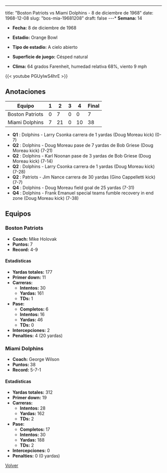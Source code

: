 ---
title: "Boston Patriots vs Miami Dolphins - 8 de diciembre de 1968"
date: 1968-12-08
slug: "bos-mia-19681208"
draft: false
---* **Semana:** 14
* **Fecha:** 8 de diciembre de 1968

* **Estadio:** Orange Bowl
* **Tipo de estadio:** A cielo abierto
* **Superficie de juego:** Césped natural
* **Clima:** 64 grados Farenheit, humedad relativa 68%, viento 9 mph

{{< youtube PGUyIwS4hrE >}}


## Anotaciones
| Equipo | 1 | 2 | 3 | 4 | Final |
|--------|---|---|---|---|-------|
| Boston Patriots  | 0 | 7 | 0 | 0  | 7 |
| Miami Dolphins  | 7 | 21 | 0 | 10  | 38 |
* **Q1** : Dolphins - Larry Csonka carrera de 1 yardas (Doug Moreau kick) (0-7)
* **Q2** : Dolphins - Doug Moreau pase de 7 yardas de Bob Griese (Doug Moreau kick) (7-21)
* **Q2** : Dolphins - Karl Noonan pase de 3 yardas de Bob Griese (Doug Moreau kick) (7-14)
* **Q2** : Dolphins - Larry Csonka carrera de 1 yardas (Doug Moreau kick) (7-28)
* **Q2** : Patriots - Jim Nance carrera de 30 yardas (Gino Cappelletti kick) (7-7)
* **Q4** : Dolphins - Doug Moreau field goal de 25 yardas (7-31)
* **Q4** : Dolphins - Frank Emanuel special teams fumble recovery in end zone (Doug Moreau kick) (7-38)


## Equipos


### Boston Patriots
* **Coach:** Mike Holovak
* **Puntos:** 7
* **Record:** 4-9
#### Estadísticas
* **Yardas totales:** 177
* **Primer down:** 11
* **Carreras:**
  * **Intentos:** 30
  * **Yardas:** 161
  * **TDs:** 1
* **Pase:**
  * **Completos:** 6
  * **Intentos:** 16
  * **Yardas:** 46
  * **TDs:** 0
* **Intercepciones:** 2
* **Penalties:** 4 (20 yardas)

### Miami Dolphins
* **Coach:** George Wilson
* **Puntos:** 38
* **Record:** 5-7-1
#### Estadísticas
* **Yardas totales:** 312
* **Primer down:** 19
* **Carreras:**
  * **Intentos:** 28
  * **Yardas:** 162
  * **TDs:** 2
* **Pase:**
  * **Completos:** 17
  * **Intentos:** 30
  * **Yardas:** 188
  * **TDs:** 2
* **Intercepciones:** 0
* **Penalties:** 0 (0 yardas)


[Volver](/historia/1968)
